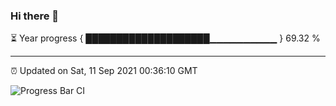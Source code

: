 ### Hi there 👋

⏳ Year progress { ████████████████████▁▁▁▁▁▁▁▁▁▁ } 69.32 %

---

⏰ Updated on Sat, 11 Sep 2021 00:36:10 GMT

![Progress Bar CI](https://github.com/liununu/liununu/workflows/Progress%20Bar%20CI/badge.svg)
